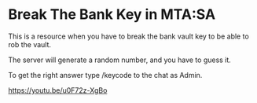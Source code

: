 # Break The Bank Key in MTA:SA

This is a resource when you have to break the bank vault key to be able to rob the vault.

The server will generate a random number, and you have to guess it.

To get the right answer type /keycode to the chat as Admin.

https://youtu.be/u0F72z-XgBo
